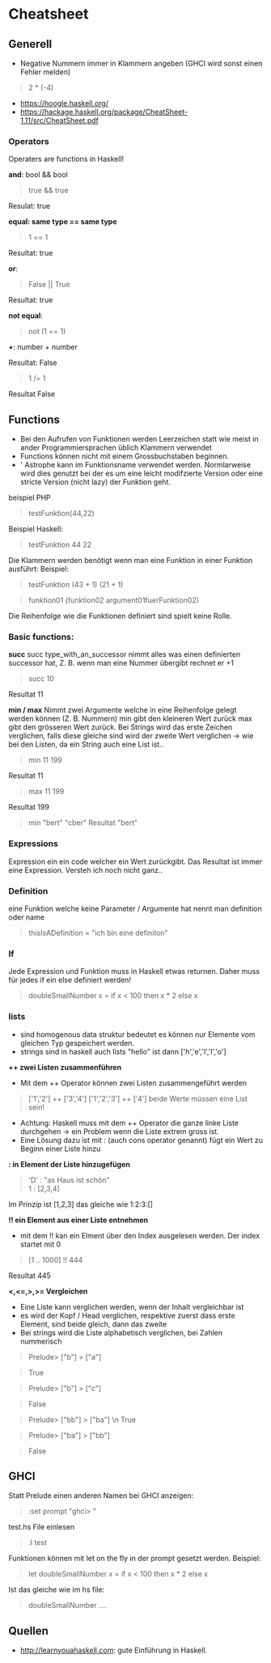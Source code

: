 
# Cheatsheet 

## Generell
- Negative Nummern immer in Klammern angeben (GHCI wird sonst einen Fehler melden)
> 2 * (-4)

- https://hoogle.haskell.org/
- https://hackage.haskell.org/package/CheatSheet-1.11/src/CheatSheet.pdf

### Operators
Operaters are functions in Haskell! 

**and**:
bool && bool
> true && true 

Resulat: true

**equal: same type == same type**
> 1 == 1 

Resultat: true
 
**or**:

> False || True

Resultat: true

**not equal**:
> not (1 == 1)


**+**:
number + number

Resultat: False

> 1 /= 1

Resultat False


## Functions
- Bei den Aufrufen von Funktionen werden Leerzeichen statt wie meist in ander Programmiersprachen üblich Klammern verwendet
- Functions können nicht mit einem Grossbuchstaben beginnen.
- ' Astrophe kann im Funktionsname verwendet werden. Normlarweise wird dies genutzt bei der es um eine leicht modifzierte Version oder eine stricte Version (nicht lazy) der Funktion geht.

beispiel PHP
> testFunktion(44,22)

Beispiel Haskell:
> testFunktion 44 22

Die Klammern werden benötigt wenn man eine Funktion in einer Funktion ausführt:
Beispiel:
> testFunktion (43 + 1) (21 + 1)

> funktion01 (funktion02 argument01fuerFunktion02)

Die Reihenfolge wie die Funktionen definiert sind spielt keine Rolle.

### Basic functions:
**succ**
succ type_with_an_successor
nimmt alles was einen definierten successor hat, Z. B. wenn man eine Nummer übergibt rechnet er +1
> succ 10

Resultat 11

**min / max**
Nimmt zwei Argumente welche in eine Reihenfolge gelegt werden können (Z. B. Nummern)
min gibt den kleineren Wert zurück
max gibt den grösseren Wert zurück. Bei Strings wird das erste Zeichen verglichen, falls diese gleiche sind wird der zweite Wert verglichen -> wie bei den Listen, da ein String auch eine List ist..

> min 11 199

Resultat 11

> max 11 199

Resultat 199

>min "bert" "cber"
Resultat "bert"

### Expressions
Expression ein ein code welcher ein Wert zurückgibt. Das Resultat ist immer eine Expression.
Versteh ich noch nicht ganz..

### Definition 
eine Funktion welche keine Parameter / Argumente hat nennt man definition oder name
> thisIsADefinition = "ich bin eine definiton"

### If
Jede Expression und Funktion muss in Haskell etwas returnen. Daher muss für jedes if ein else definiert werden!

> doubleSmallNumber x = if x < 100 then x * 2 else x

### lists
- sind homogenous data struktur bedeutet es können nur Elemente vom gleichen Typ gespeichert werden.
- strings sind in haskell auch lists "hello" ist dann ['h','e','l','l','o']

**++ zwei Listen zusammenführen**
- Mit dem ++ Operator können zwei Listen zusammengeführt werden
> ['1','2'] ++ ['3','4']
> ['1','2','3'] ++ ['4'] beide Werte müssen eine List sein!

 - Achtung: Haskell muss mit dem ++ Operator die ganze linke Liste durchgehen -> ein Problem wenn die Liste extrem gross ist.
 - Eine Lösung dazu ist mit : (auch cons operator genannt) fügt ein Wert zu Beginn einer Liste hinzu

**: in Element der Liste hinzugefügen**
> 'D' : "as Haus ist schön"  
>  1 : [2,3,4]

Im Prinzip ist [1,2,3] das gleiche wie 1:2:3:[]

**!! ein Element aus einer Liste entnehmen**
- mit dem !! kan ein Elment über den Index ausgelesen werden. Der index startet mit 0
>[1 .. 1000] !! 444

Resultat 445

**<,<=,>,>= Vergleichen**
- Eine Liste kann verglichen werden, wenn der Inhalt vergleichbar ist
- es wird der Kopf / Head verglichen, respektive zuerst dass erste Element, sind beide gleich, dann das zweite
- Bei strings wird die Liste alphabetisch verglichen, bei Zahlen nummerisch

>Prelude> ["b"] > ["a"]

>True

>Prelude> ["b"] > ["c"]

>False

>Prelude> ["bb"] > ["ba"] \n True

>Prelude> ["ba"] > ["bb"]

>False


## GHCI
Statt Prelude einen anderen Namen bei GHCI anzeigen:
> :set prompt "ghci> "

test.hs File einlesen 
> :l test 

Funktionen können mit let on the fly in der prompt gesetzt werden.
Beispiel:
> let doubleSmallNumber x = if x < 100 then x * 2 else x

Ist das gleiche wie im hs file:
> doubleSmallNumber ....



## Quellen
- http://learnyouahaskell.com: gute Einführung in Haskell.


